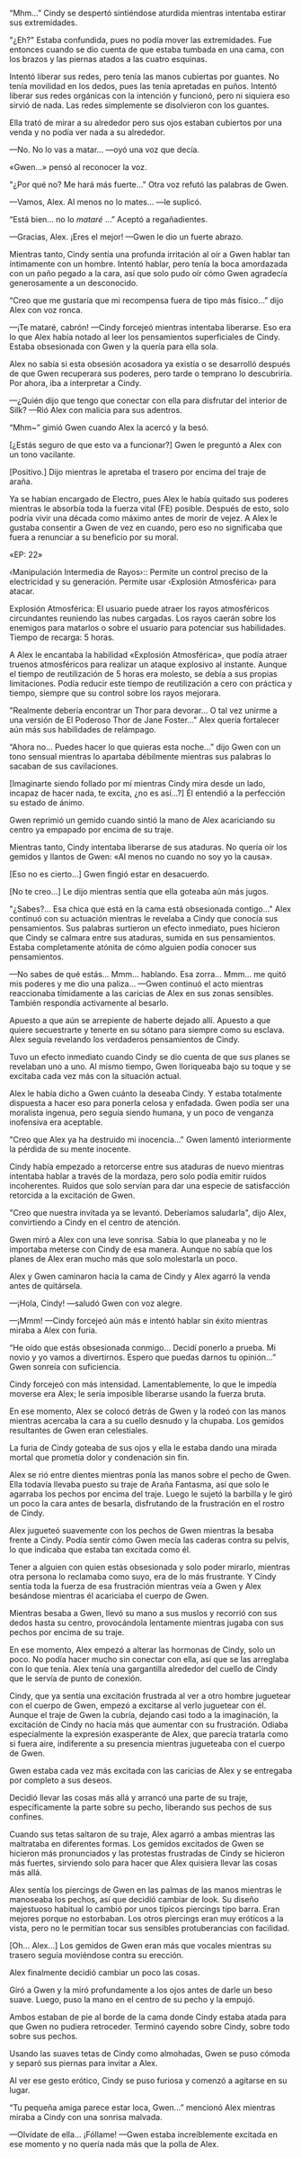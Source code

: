 
“Mhm…” Cindy se despertó sintiéndose aturdida mientras intentaba estirar sus extremidades.

"¿Eh?" Estaba confundida, pues no podía mover las extremidades. Fue entonces cuando se dio cuenta de que estaba tumbada en una cama, con los brazos y las piernas atados a las cuatro esquinas.

Intentó liberar sus redes, pero tenía las manos cubiertas por guantes. No tenía movilidad en los dedos, pues las tenía apretadas en puños. Intentó liberar sus redes orgánicas con la intención y funcionó, pero ni siquiera eso sirvió de nada. Las redes simplemente se disolvieron con los guantes.

Ella trató de mirar a su alrededor pero sus ojos estaban cubiertos por una venda y no podía ver nada a su alrededor.

—No. No lo vas a matar... —oyó una voz que decía.

«Gwen…» pensó al reconocer la voz.

"¿Por qué no? Me hará más fuerte..." Otra voz refutó las palabras de Gwen.

—Vamos, Alex. Al menos no lo mates... —le suplicó.

“Está bien… no lo _mataré_ …” Aceptó a regañadientes.

—Gracias, Alex. ¡Eres el mejor! —Gwen le dio un fuerte abrazo.

Mientras tanto, Cindy sentía una profunda irritación al oír a Gwen hablar tan íntimamente con un hombre. Intentó hablar, pero tenía la boca amordazada con un paño pegado a la cara, así que solo pudo oír cómo Gwen agradecía generosamente a un desconocido.

“Creo que me gustaría que mi recompensa fuera de tipo más físico…” dijo Alex con voz ronca.

—¡Te mataré, cabrón! —Cindy forcejeó mientras intentaba liberarse. Eso era lo que Alex había notado al leer los pensamientos superficiales de Cindy. Estaba obsesionada con Gwen y la quería para ella sola.

Alex no sabía si esta obsesión acosadora ya existía o se desarrolló después de que Gwen recuperara sus poderes, pero tarde o temprano lo descubriría. Por ahora, iba a interpretar a Cindy.

—¿Quién dijo que tengo que conectar con ella para disfrutar del interior de Silk? —Rió Alex con malicia para sus adentros.

“Mhm~” gimió Gwen cuando Alex la acercó y la besó.

[¿Estás seguro de que esto va a funcionar?] Gwen le preguntó a Alex con un tono vacilante. 

[Positivo.] Dijo mientras le apretaba el trasero por encima del traje de araña. 

Ya se habían encargado de Electro, pues Alex le había quitado sus poderes mientras le absorbía toda la fuerza vital (FE) posible. Después de esto, solo podría vivir una década como máximo antes de morir de vejez. A Alex le gustaba consentir a Gwen de vez en cuando, pero eso no significaba que fuera a renunciar a su beneficio por su moral.

«EP: 22»

‹Manipulación Intermedia de Rayos›:: Permite un control preciso de la electricidad y su generación. Permite usar ‹Explosión Atmosférica› para atacar.

Explosión Atmosférica: El usuario puede atraer los rayos atmosféricos circundantes reuniendo las nubes cargadas. Los rayos caerán sobre los enemigos para matarlos o sobre el usuario para potenciar sus habilidades. Tiempo de recarga: 5 horas.

A Alex le encantaba la habilidad «Explosión Atmosférica», que podía atraer truenos atmosféricos para realizar un ataque explosivo al instante. Aunque el tiempo de reutilización de 5 horas era molesto, se debía a sus propias limitaciones. Podía reducir este tiempo de reutilización a cero con práctica y tiempo, siempre que su control sobre los rayos mejorara.

"Realmente debería encontrar un Thor para devorar... O tal vez unirme a una versión de El Poderoso Thor de Jane Foster..." Alex quería fortalecer aún más sus habilidades de relámpago.

“Ahora no… Puedes hacer lo que quieras esta noche…” dijo Gwen con un tono sensual mientras lo apartaba débilmente mientras sus palabras lo sacaban de sus cavilaciones.

[Imaginarte siendo follado por mí mientras Cindy mira desde un lado, incapaz de hacer nada, te excita, ¿no es así…?] Él entendió a la perfección su estado de ánimo.

Gwen reprimió un gemido cuando sintió la mano de Alex acariciando su centro ya empapado por encima de su traje.

Mientras tanto, Cindy intentaba liberarse de sus ataduras. No quería oír los gemidos y llantos de Gwen: «Al menos no cuando no soy yo la causa».

[Eso no es cierto…] Gwen fingió estar en desacuerdo.

[No te creo…] Le dijo mientras sentía que ella goteaba aún más jugos.

"¿Sabes?... Esa chica que está en la cama está obsesionada contigo..." Alex continuó con su actuación mientras le revelaba a Cindy que conocía sus pensamientos. Sus palabras surtieron un efecto inmediato, pues hicieron que Cindy se calmara entre sus ataduras, sumida en sus pensamientos. Estaba completamente atónita de cómo alguien podía conocer sus pensamientos.

—No sabes de qué estás... Mmm... hablando. Esa zorra... Mmm... me quitó mis poderes y me dio una paliza... —Gwen continuó el acto mientras reaccionaba tímidamente a las caricias de Alex en sus zonas sensibles. También respondía activamente al besarlo.

Apuesto a que aún se arrepiente de haberte dejado allí. Apuesto a que quiere secuestrarte y tenerte en su sótano para siempre como su esclava. Alex seguía revelando los verdaderos pensamientos de Cindy.

Tuvo un efecto inmediato cuando Cindy se dio cuenta de que sus planes se revelaban uno a uno. Al mismo tiempo, Gwen lloriqueaba bajo su toque y se excitaba cada vez más con la situación actual.

Alex le había dicho a Gwen cuánto la deseaba Cindy. Y estaba totalmente dispuesta a hacer eso para ponerla celosa y enfadada. Gwen podía ser una moralista ingenua, pero seguía siendo humana, y un poco de venganza inofensiva era aceptable.

"Creo que Alex ya ha destruido mi inocencia..." Gwen lamentó interiormente la pérdida de su mente inocente.

Cindy había empezado a retorcerse entre sus ataduras de nuevo mientras intentaba hablar a través de la mordaza, pero solo podía emitir ruidos incoherentes. Ruidos que solo servían para dar una especie de satisfacción retorcida a la excitación de Gwen.

"Creo que nuestra invitada ya se levantó. Deberíamos saludarla", dijo Alex, convirtiendo a Cindy en el centro de atención.

Gwen miró a Alex con una leve sonrisa. Sabía lo que planeaba y no le importaba meterse con Cindy de esa manera. Aunque no sabía que los planes de Alex eran mucho más que solo molestarla un poco.

Alex y Gwen caminaron hacia la cama de Cindy y Alex agarró la venda antes de quitársela.

—¡Hola, Cindy! —saludó Gwen con voz alegre.

—¡Mmm! —Cindy forcejeó aún más e intentó hablar sin éxito mientras miraba a Alex con furia.

“He oído que estás obsesionada conmigo… Decidí ponerlo a prueba. Mi novio y yo vamos a divertirnos. Espero que puedas darnos tu opinión…” Gwen sonreía con suficiencia.

Cindy forcejeó con más intensidad. Lamentablemente, lo que le impedía moverse era Alex; le sería imposible liberarse usando la fuerza bruta.

En ese momento, Alex se colocó detrás de Gwen y la rodeó con las manos mientras acercaba la cara a su cuello desnudo y la chupaba. Los gemidos resultantes de Gwen eran celestiales.

La furia de Cindy goteaba de sus ojos y ella le estaba dando una mirada mortal que prometía dolor y condenación sin fin.

Alex se rió entre dientes mientras ponía las manos sobre el pecho de Gwen. Ella todavía llevaba puesto su traje de Araña Fantasma, así que solo le agarraba los pechos por encima del traje. Luego le sujetó la barbilla y le giró un poco la cara antes de besarla, disfrutando de la frustración en el rostro de Cindy.

Alex jugueteó suavemente con los pechos de Gwen mientras la besaba frente a Cindy. Podía sentir cómo Gwen mecía las caderas contra su pelvis, lo que indicaba que estaba tan excitada como él.

Tener a alguien con quien estás obsesionada y solo poder mirarlo, mientras otra persona lo reclamaba como suyo, era de lo más frustrante. Y Cindy sentía toda la fuerza de esa frustración mientras veía a Gwen y Alex besándose mientras él acariciaba el cuerpo de Gwen.

Mientras besaba a Gwen, llevó su mano a sus muslos y recorrió con sus dedos hasta su centro, provocándola lentamente mientras jugaba con sus pechos por encima de su traje.

En ese momento, Alex empezó a alterar las hormonas de Cindy, solo un poco. No podía hacer mucho sin conectar con ella, así que se las arreglaba con lo que tenía. Alex tenía una gargantilla alrededor del cuello de Cindy que le servía de punto de conexión.

Cindy, que ya sentía una excitación frustrada al ver a otro hombre juguetear con el cuerpo de Gwen, empezó a excitarse al verlo juguetear con él. Aunque el traje de Gwen la cubría, dejando casi todo a la imaginación, la excitación de Cindy no hacía más que aumentar con su frustración. Odiaba especialmente la expresión exasperante de Alex, que parecía tratarla como si fuera aire, indiferente a su presencia mientras jugueteaba con el cuerpo de Gwen.

Gwen estaba cada vez más excitada con las caricias de Alex y se entregaba por completo a sus deseos.

Decidió llevar las cosas más allá y arrancó una parte de su traje, específicamente la parte sobre su pecho, liberando sus pechos de sus confines.

Cuando sus tetas saltaron de su traje, Alex agarró a ambas mientras las maltrataba en diferentes formas. Los gemidos excitados de Gwen se hicieron más pronunciados y las protestas frustradas de Cindy se hicieron más fuertes, sirviendo solo para hacer que Alex quisiera llevar las cosas más allá.

Alex sentía los piercings de Gwen en las palmas de las manos mientras le manoseaba los pechos, así que decidió cambiar de look. Su diseño majestuoso habitual lo cambió por unos típicos piercings tipo barra. Eran mejores porque no estorbaban. Los otros piercings eran muy eróticos a la vista, pero no le permitían tocar sus sensibles protuberancias con facilidad.

[Oh… Alex…] Los gemidos de Gwen eran más que vocales mientras su trasero seguía moviéndose contra su erección.

Alex finalmente decidió cambiar un poco las cosas.

Giró a Gwen y la miró profundamente a los ojos antes de darle un beso suave. Luego, puso la mano en el centro de su pecho y la empujó.

Ambos estaban de pie al borde de la cama donde Cindy estaba atada para que Gwen no pudiera retroceder. Terminó cayendo sobre Cindy, sobre todo sobre sus pechos. 

Usando las suaves tetas de Cindy como almohadas, Gwen se puso cómoda y separó sus piernas para invitar a Alex.

Al ver ese gesto erótico, Cindy se puso furiosa y comenzó a agitarse en su lugar.

“Tu pequeña amiga parece estar loca, Gwen…” mencionó Alex mientras miraba a Cindy con una sonrisa malvada.

—Olvídate de ella... ¡Fóllame! —Gwen estaba increíblemente excitada en ese momento y no quería nada más que la polla de Alex.
